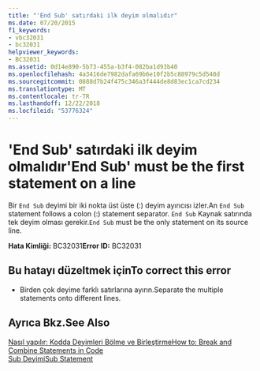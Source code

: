 ```yaml
---
title: "'End Sub' satırdaki ilk deyim olmalıdır"
ms.date: 07/20/2015
f1_keywords:
- vbc32031
- bc32031
helpviewer_keywords:
- BC32031
ms.assetid: 0d14e890-5b73-455a-b3f4-082ba1d93b40
ms.openlocfilehash: 4a3416de7982dafa69b6e10f2b5c88979c5d548d
ms.sourcegitcommit: 0888d7b24f475c346a3f444de8d83ec1ca7cd234
ms.translationtype: MT
ms.contentlocale: tr-TR
ms.lasthandoff: 12/22/2018
ms.locfileid: "53776324"
---
```

# <a name="end-sub-must-be-the-first-statement-on-a-line"></a><span data-ttu-id="a81fa-102">'End Sub' satırdaki ilk deyim olmalıdır</span><span class="sxs-lookup"><span data-stu-id="a81fa-102">'End Sub' must be the first statement on a line</span></span>
<span data-ttu-id="a81fa-103">Bir `End Sub` deyimi bir iki nokta üst üste (:) deyim ayırıcısı izler.</span><span class="sxs-lookup"><span data-stu-id="a81fa-103">An `End Sub` statement follows a colon (:) statement separator.</span></span> <span data-ttu-id="a81fa-104">`End Sub` Kaynak satırında tek deyim olması gerekir.</span><span class="sxs-lookup"><span data-stu-id="a81fa-104">`End Sub` must be the only statement on its source line.</span></span>  
  
 <span data-ttu-id="a81fa-105">**Hata Kimliği:** BC32031</span><span class="sxs-lookup"><span data-stu-id="a81fa-105">**Error ID:** BC32031</span></span>  
  
## <a name="to-correct-this-error"></a><span data-ttu-id="a81fa-106">Bu hatayı düzeltmek için</span><span class="sxs-lookup"><span data-stu-id="a81fa-106">To correct this error</span></span>  
  
-   <span data-ttu-id="a81fa-107">Birden çok deyime farklı satırlarına ayırın.</span><span class="sxs-lookup"><span data-stu-id="a81fa-107">Separate the multiple statements onto different lines.</span></span>  
  
## <a name="see-also"></a><span data-ttu-id="a81fa-108">Ayrıca Bkz.</span><span class="sxs-lookup"><span data-stu-id="a81fa-108">See Also</span></span>  
 [<span data-ttu-id="a81fa-109">Nasıl yapılır: Kodda Deyimleri Bölme ve Birleştirme</span><span class="sxs-lookup"><span data-stu-id="a81fa-109">How to: Break and Combine Statements in Code</span></span>](../../visual-basic/programming-guide/program-structure/how-to-break-and-combine-statements-in-code.md)  
 [<span data-ttu-id="a81fa-110">Sub Deyimi</span><span class="sxs-lookup"><span data-stu-id="a81fa-110">Sub Statement</span></span>](../../visual-basic/language-reference/statements/sub-statement.md)
